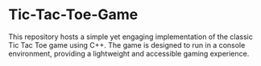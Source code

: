 # Tic-Tac-Toe-Game
This repository hosts a simple yet engaging implementation of the classic Tic Tac Toe game using C++. The game is designed to run in a console environment, providing a lightweight and accessible gaming experience.
